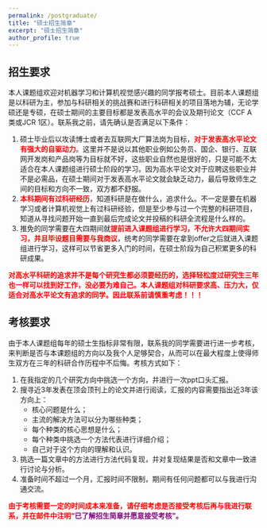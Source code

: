 ```yaml
---
permalink: /postgraduate/
title: "硕士招生简章"
excerpt: "硕士招生简章"
author_profile: true
---
```


## 招生要求

本人课题组欢迎对机器学习和计算机视觉感兴趣的同学报考硕士。目前本人课题组是以科研为主，参加与科研相关的挑战赛和进行科研相关的项目落地为辅，无论学硕还是专硕，在硕士期间的主要目标都是发表高水平的会议及期刊论文（CCF A类或JCR 1区）。联系我之前，请先确认是否满足以下条件：

1. 硕士毕业后以攻读博士或者去互联网大厂算法岗为目标，<span style="color:red">**对于发表高水平论文有强大的自驱动力**</span>。这里并不是说以其他职业例如公务员、国企、银行、互联网开发岗和产品岗等为目标就不好，这些职业自然也是很好的，只是可能不太适合在本人课题组进行硕士阶段的学习。因为高水平论文对于应聘这些职业并不是必需品，在硕士期间对于发表高水平论文就会缺乏动力，最后导致师生之间的目标和方向不一致，双方都不舒服。
2. <span style="color:red">**本科期间有过科研经历**</span>，知道科研是在做什么，追求什么。不一定是要在机器学习或者计算机视觉上有过科研经验，但是至少参与过一个完整的科研项目，知道从寻找问题开始一直到最后完成论文并投稿的科研全流程是什么样的。
3. 推免的同学需要在大四期间就<span style="color:red">**提前进入课题组进行学习，不允许大四期间实习，并且毕设题目需要与我商议**</span>，统考的同学需要在拿到offer之后就进入课题组进行学习，这样可以节省更多入门的时间，在硕士阶段为自己积累更多的科研成果。

<span style="color:red">**对高水平科研的追求并不是每个研究生都必须要经历的，选择轻松度过研究生三年也一样可以找到好工作，没必要为难自己。本人课题组对科研要求高、压力大，仅适合对高水平论文有追求的同学。因此联系前请慎重考虑！！！**</span>

## 考核要求

由于本人课题组每年的硕士生指标非常有限，联系我的同学需要进行进一步考核，来判断是否与本课题组的方向以及我个人足够契合，从而可以在最大程度上使得师生双方在三年的科研合作历程中不后悔。考核方式如下：

1. 在我指定的几个研究方向中挑选一个方向，并进行一次ppt口头汇报。
2. 搜寻近3年发表在顶会顶刊上的论文并进行阅读，汇报的内容需要指出近3年该方向上：
   * 核心问题是什么；
   * 主流的解决方法可以分为哪些种类；
   * 每个种类的核心思想是什么；
   * 每个种类中挑选一个方法代表进行详细介绍；
   * 自己对于这个方向的理解和认识。
3. 挑选一篇文章中的方法进行方法代码复现，并对复现结果是否和文章中一致进行讨论与分析。
3. 准备时间不超过一个月，汇报时间不限制，期间有任何问题都可以与我进行沟通交流。

<span style="color:red">**由于考核需要一定的时间成本来准备，请仔细考虑是否接受考核后再与我进行联系，并在邮件中注明**</span><span style="color:purple">**“已了解招生简章并愿意接受考核”。**</span>

